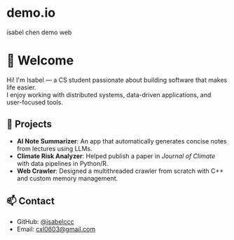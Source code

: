# demo.io
isabel chen demo web



# 👋 Welcome

Hi! I'm Isabel — a CS student passionate about building software that makes life easier.  
I enjoy working with distributed systems, data-driven applications, and user-focused tools.

## 🔧 Projects

- **AI Note Summarizer**: An app that automatically generates concise notes from lectures using LLMs.
- **Climate Risk Analyzer**: Helped publish a paper in *Journal of Climate* with data pipelines in Python/R.
- **Web Crawler**: Designed a multithreaded crawler from scratch with C++ and custom memory management.

## 📫 Contact

- GitHub: [@isabelccc](https://github.com/isabelccc)
- Email: cxl0603@gmail.com